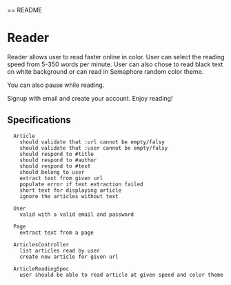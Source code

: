 == README


# Reader

Reader allows user to read faster online in color. User can select the reading speed from 5-350 words per minute. User can also chose to read black text on white background or can read in Semaphore random color theme.

You can also pause while reading.

Signup with email and create your account. Enjoy reading!

## Specifications

```
  Article
    should validate that :url cannot be empty/falsy
    should validate that :user cannot be empty/falsy
    should respond to #title
    should respond to #author
    should respond to #text
    should belong to user
    extract text from given url
    populate error if text extraction failed
    short text for displaying article
    ignore the articles without text

  User
    valid with a valid email and password

  Page
    extract text from a page

  ArticlesController
    list articles read by user
    create new article for given url

  ArticleReadingSpec
    user should be able to read article at given speed and color theme
```
